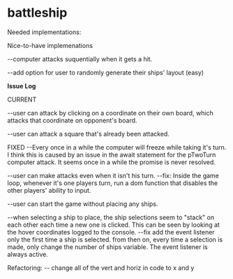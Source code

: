 # battleship

Needed implementations:


Nice-to-have implemenations

--computer attacks suquentially when it gets a hit.

--add option for user to randomly generate their ships' layout (easy)








**Issue Log**

CURRENT


--user can attack by clicking on a coordinate on their own board, which attacks that coordinate on opponent's board.

--user can attack a square that's already been attacked.


FIXED
--Every once in a while the computer will freeze while taking it's turn.
    I think this is caused by an issue in the await statement for the pTwoTurn computer attack. It seems once in a while the promise is never resolved.

--user can make attacks even when it isn't his turn.
    --fix: Inside the game loop, whenever it's one players turn, run a dom function that disables the other players' ability to input.

--user can start the game without placing any ships.

--when selecting a ship to place, the ship selections seem to "stack" on each other each time a new one is clicked. This can be seen by looking at the hover coordinates logged to the console.
    --fix
        add the event listener only the first time a ship is selected.
        from then on, every time a selection is made, only change the number of ships variable. The event listener is always active.



Refactoring:
-- change all of the vert and horiz in code to x and y

